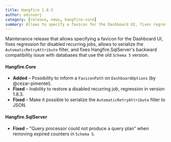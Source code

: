 ```yaml
---
title: Hangfire 1.8.5
author: odinserj
category: [release, news, hangfire-core]
summary: Allows to specify a favicon for the Dashboard UI, fixes regression related to disabled recurring jobs and solves a compatibility issue for Hangfire.SqlServer with older schemas.
---
```


Maintenance release that allows specifying a favicon for the Dashboard UI, fixes regression for disabled recurring jobs, allows to serialize the `AutomaticRetryAttribute` filter, and fixes Hangfire.SqlServer's backward compatibility issue with databases that use the old `Schema 5` version.

#### Hangfire.Core

* **Added** – Possibility to inform a `FaviconPath` on `DashboardOptions` (by @cezar-pimentel).
* **Fixed** – Inability to restore a disabled recurring job, regression in version 1.8.3.
* **Fixed** – Make it possible to serialize the `AutomaticRetryAttribute` filter to JSON.

#### Hangfire.SqlServer

* **Fixed** – "Query processor could not produce a query plan" when removing expired counters in `Schema 5`.
